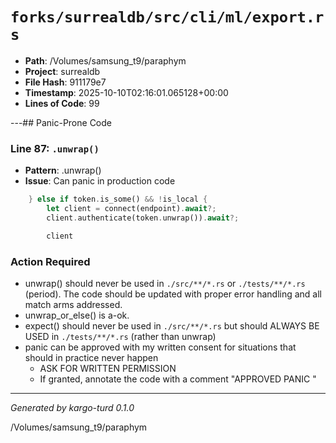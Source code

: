 # `forks/surrealdb/src/cli/ml/export.rs`

- **Path**: /Volumes/samsung_t9/paraphym
- **Project**: surrealdb
- **File Hash**: 911179e7  
- **Timestamp**: 2025-10-10T02:16:01.065128+00:00  
- **Lines of Code**: 99

---## Panic-Prone Code


### Line 87: `.unwrap()`

- **Pattern**: .unwrap()
- **Issue**: Can panic in production code

```rust
	} else if token.is_some() && !is_local {
		let client = connect(endpoint).await?;
		client.authenticate(token.unwrap()).await?;

		client
```

### Action Required

- unwrap() should never be used in `./src/**/*.rs` or `./tests/**/*.rs` (period). The code should be updated with proper error handling and all match arms addressed.
- unwrap_or_else() is a-ok. 
- expect() should never be used in `./src/**/*.rs` but should ALWAYS BE USED in `./tests/**/*.rs` (rather than unwrap)
- panic can be approved with my written consent for situations that should in practice never happen  
  - ASK FOR WRITTEN PERMISSION
  - If granted, annotate the code with a comment "APPROVED PANIC "

---

*Generated by kargo-turd 0.1.0*

/Volumes/samsung_t9/paraphym